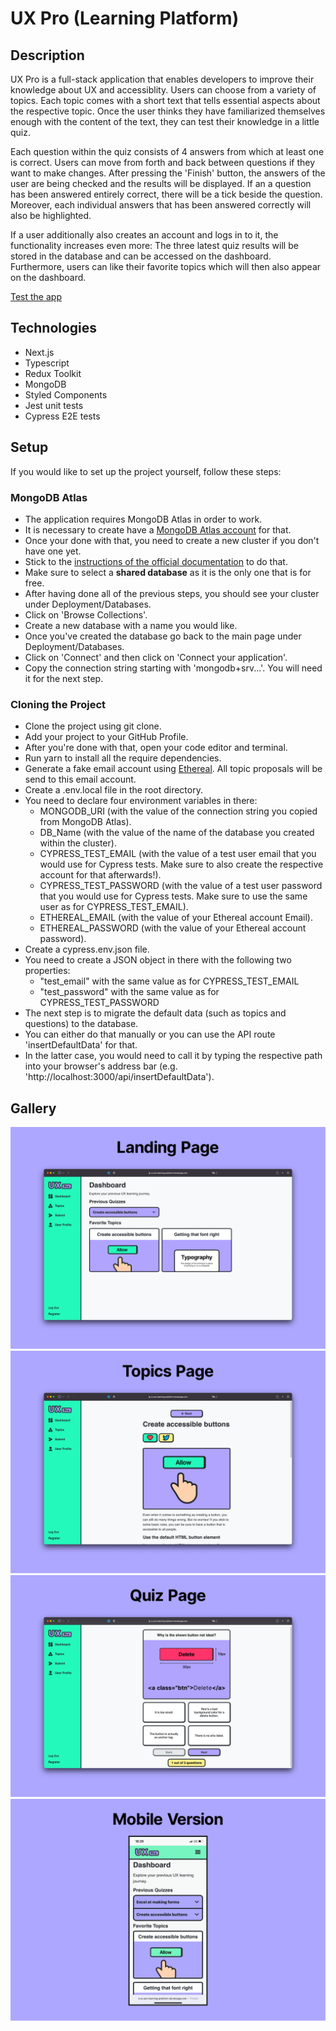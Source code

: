 # UX Pro (Learning Platform)

## Description

UX Pro is a full-stack application that enables developers to improve their knowledge about UX and accessiblity. Users can choose from a variety of topics. Each topic comes with a short text that tells essential aspects about the respective topic. Once the user thinks they have familiarized themselves enough with the content of the text, they can test their knowledge in a little quiz.

Each question within the quiz consists of 4 answers from which at least one is correct. Users can move from forth and back between questions if they want to make changes. After pressing the 'Finish' button, the answers of the user are being checked and the results will be displayed. If an a question has been answered entirely correct, there will be a tick beside the question. Moreover, each individual answers that has been answered correctly will also be highlighted.

If a user additionally also creates an account and logs in to it, the functionality increases even more: The three latest quiz results will be stored in the database and can be accessed on the dashboard. Furthermore, users can like their favorite topics which will then also appear on the dashboard.

[Test the app](https://ux-pro-learning-platform.herokuapp.com/)

## Technologies

- Next.js
- Typescript
- Redux Toolkit
- MongoDB
- Styled Components
- Jest unit tests
- Cypress E2E tests

## Setup

If you would like to set up the project yourself, follow these steps:

### MongoDB Atlas

- The application requires MongoDB Atlas in order to work.
- It is necessary to create have a [MongoDB Atlas account](https://account.mongodb.com/account/login) for that.
- Once your done with that, you need to create a new cluster if you don't have one yet.
- Stick to the [instructions of the official documentation](https://docs.atlas.mongodb.com/tutorial/create-new-cluster/) to do that.
- Make sure to select a **shared database** as it is the only one that is for free.
- After having done all of the previous steps, you should see your cluster under Deployment/Databases.
- Click on 'Browse Collections'.
- Create a new database with a name you would like.
- Once you've created the database go back to the main page under Deployment/Databases.
- Click on 'Connect' and then click on 'Connect your application'.
- Copy the connection string starting with 'mongodb+srv...'. You will need it for the next step.

### Cloning the Project

- Clone the project using git clone.
- Add your project to your GitHub Profile.
- After you're done with that, open your code editor and terminal.
- Run yarn to install all the require dependencies.
- Generate a fake email account using [Ethereal](https://ethereal.email/). All topic proposals will be send to this email account.
- Create a .env.local file in the root directory.
- You need to declare four environment variables in there:
  - MONGODB_URI (with the value of the connection string you copied from MongoDB Atlas).
  - DB_Name (with the value of the name of the database you created within the cluster).
  - CYPRESS_TEST_EMAIL (with the value of a test user email that you would use for Cypress tests. Make sure to also create the respective account for that afterwards!).
  - CYPRESS_TEST_PASSWORD (with the value of a test user password that you would use for Cypress tests. Make sure to use the same user as for CYPRESS_TEST_EMAIL).
  - ETHEREAL_EMAIL (with the value of your Ethereal account Email).
  - ETHEREAL_PASSWORD (with the value of your Ethereal account password).
- Create a cypress.env.json file.
- You need to create a JSON object in there with the following two properties:
  - "test_email" with the same value as for CYPRESS_TEST_EMAIL
  - "test_password" with the same value as for CYPRESS_TEST_PASSWORD
- The next step is to migrate the default data (such as topics and questions) to the database.
- You can either do that manually or you can use the API route 'insertDefaultData' for that.
- In the latter case, you would need to call it by typing the respective path into your browser's address bar (e.g. 'http://localhost:3000/api/insertDefaultData').

## Gallery

![Landing Page](/public/images/screenshots/landing_page.svg)
![Topic Page](/public/images/screenshots/topics_page.svg)
![Quiz Page](/public/images/screenshots/quiz_page.svg)
![Mobile Version](/public/images/screenshots/mobile_version.svg)
